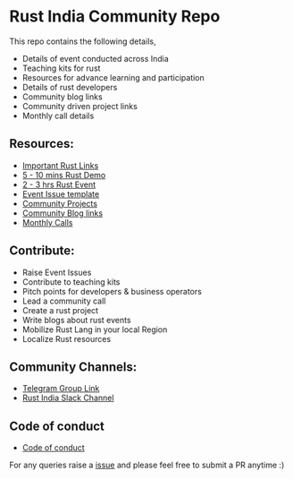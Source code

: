 # Rust India Community Repo

This repo contains the following details,

* Details of event conducted across India
* Teaching kits for rust
* Resources for advance learning and participation
* Details of rust developers
* Community blog links
* Community driven project links
* Monthly call details

## Resources: 

* [Important Rust Links](/Important_links.md)
* [5 - 10 mins Rust Demo](/short_demo)
* [2 - 3 hrs Rust Event](/long_demo)
* [Event Issue template](/Event_issue_format.md)
* [Community Projects](/community_projects.md)
* [Community Blog links](/community_blog.md)
* [Monthly Calls](/monthly_calls.md)

## Contribute:

* Raise Event Issues
* Contribute to teaching kits
* Pitch points for developers & business operators
* Lead a community call
* Create a rust project
* Write blogs about rust events
* Mobilize Rust Lang in your local Region
* Localize Rust resources

## Community Channels: 
* [Telegram Group Link](https://t.me/joinchat/AAAAAEFQaXicCPeaeVIm_Q)
* [Rust India Slack Channel](http://rustindia.herokuapp.com)

## Code of conduct
* [Code of conduct](/code_of_conduct.md)

For any queries raise a [issue](https://github.com/MozillaIndia/RustIndia/issues) and please feel free to submit a PR anytime :) 

